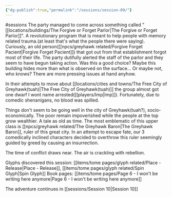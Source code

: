 ```yaml
---
{"dg-publish":true,"permalink":"/sessions/session-09/"}
---
```


#sessions
The party managed to come across something called "[[locations/buildings/The Forgive or Forget Parlor\|The Forgive or Forget Parlor]]". A revolutionary program that is meant to help people with memory related trauma.(at least that's what the people there were saying). 
Curiously, an old person([[npcs/greyhawk related/Forgive Forget Pacient\|Forgive Forget Pacient]]) that got out from that establishment forgot most of their life. The party dutifully alerted the staff of the parlor and they seem to have begun taking action. Was this a good choice? Maybe this building hides more than what is observed on the surface... Or maybe not, who knows? There are more pressing issues at hand anyhow.

In their attempts to move about [[locations/cities and towns/The Free City of Greyhawk(tuah)\|The Free City of Greyhawk(tuah)]] the group almost got one dwarf I wont name arrested([[players/Imp\|Imp]]). Fortunately, due to comedic shenanigans, no blood was spilled.

Things don't seem to be going well in the city of Greyhawk(tuah?), socio-economically. The poor remain impoverished while the people at the top grow wealthier. A tale as old as time. The most emblematic of this upper class is [[npcs/greyhawk related/The Greyhawk Baron\|The Greyhawk Baron]], ruler of this great city.
In an attempt to escape fate, our 3 comedically inclined characters decided to overthrow this ruler seemingly guided by greed by causing an insurrection. 

The time of conflict draws near.  The air is crackling with rebellion. 

Glyphs discovered this session: [[items/tome pages/glyph related/Place - Release\|Place - Release]], [[items/tome pages/glyph related/Spin Glyph\|Spin Glyph]]
Book pages: [[items/tome pages/Page 6 - I won't be writing here anymore\|Page 6 - I won't be writing here anymore]]

The adventure continues in [[sessions/Session 10\|Session 10]]